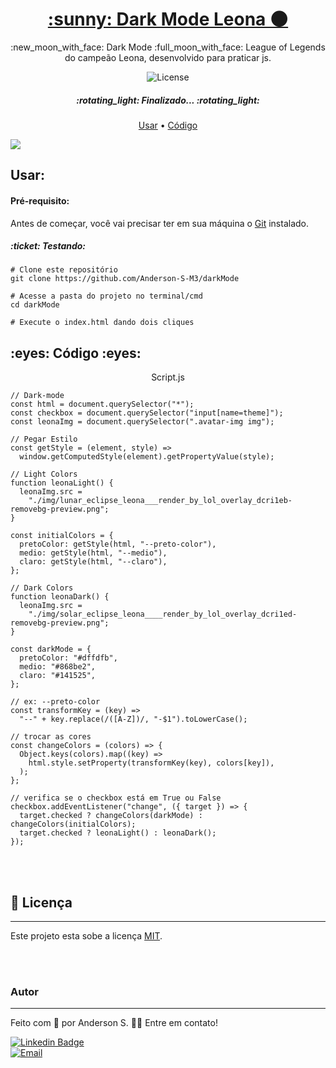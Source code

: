 <h1 align="center">
<a href="https://github.com/Anderson-S-M3/darkMode">:sunny: Dark Mode Leona 🌑</a>
</h1>

<p align="center">:new_moon_with_face: Dark Mode :full_moon_with_face: League of Legends do campeão Leona, desenvolvido para praticar js.</p>

<p align="center">
<img alt="License" src="https://img.shields.io/badge/license-MIT-green">
</p>

<h5 align="center">:rotating_light: Finalizado... :rotating_light:</h5>

<p align="center"><a href="#instalacao">Usar</a> • <a href="#demonstracao">Código</a></p>

<img src="https://user-images.githubusercontent.com/65872811/106670643-12ca3280-658c-11eb-8ac8-19763f2a5512.gif">

<h2 id="instalacao">Usar:</h2>
<h4>Pré-requisito:</h4>

Antes de começar, você vai precisar ter em sua máquina o [Git](https://git-scm.com) instalado.

<h5 id="rodando">:ticket: Testando:</h5>

```
# Clone este repositório
git clone https://github.com/Anderson-S-M3/darkMode

# Acesse a pasta do projeto no terminal/cmd
cd darkMode

# Execute o index.html dando dois cliques
```

<h2 id="demonstracao">:eyes: Código :eyes:</h2>

<p align="center">Script.js</p>

```
// Dark-mode
const html = document.querySelector("*");
const checkbox = document.querySelector("input[name=theme]");
const leonaImg = document.querySelector(".avatar-img img");

// Pegar Estilo
const getStyle = (element, style) =>
  window.getComputedStyle(element).getPropertyValue(style);

// Light Colors
function leonaLight() {
  leonaImg.src =
    "./img/lunar_eclipse_leona___render_by_lol_overlay_dcri1eb-removebg-preview.png";
}

const initialColors = {
  pretoColor: getStyle(html, "--preto-color"),
  medio: getStyle(html, "--medio"),
  claro: getStyle(html, "--claro"),
};

// Dark Colors
function leonaDark() {
  leonaImg.src =
    "./img/solar_eclipse_leona____render_by_lol_overlay_dcri1ed-removebg-preview.png";
}

const darkMode = {
  pretoColor: "#dffdfb",
  medio: "#868be2",
  claro: "#141525",
};

// ex: --preto-color
const transformKey = (key) =>
  "--" + key.replace(/([A-Z])/, "-$1").toLowerCase();

// trocar as cores
const changeColors = (colors) => {
  Object.keys(colors).map((key) =>
    html.style.setProperty(transformKey(key), colors[key]),
  );
};

// verifica se o checkbox está em True ou False
checkbox.addEventListener("change", ({ target }) => {
  target.checked ? changeColors(darkMode) : changeColors(initialColors);
  target.checked ? leonaLight() : leonaDark();
});

```

<br>
<br>

## 📝 Licença
---

Este projeto esta sobe a licença [MIT](./LICENSE.md).

<br>
<br>

### Autor
---

Feito com :blue_heart: por Anderson S. 👋🏽 Entre em contato!

[![Linkedin Badge](https://img.shields.io/badge/Anderson_S-0077B5?style=for-the-badge&logo=linkedin&logoColor=white/)](https://www.linkedin.com/in/anderson-s-antunes-b879251b9/) <br>
[![Email](https://img.shields.io/badge/Anderson__S__Antunes@hotmail.com-0078D4?style=for-the-badge&logo=microsoft-outlook&logoColor=white)](mailto:anderson_s_antunes@hotmail.com)
